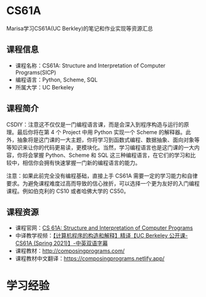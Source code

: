 # CS61A

Marisa学习CS61A(UC Berkley)的笔记和作业实现等资源汇总

## 课程信息

- 课程名称：CS61A: Structure and Interpretation of Computer Programs(SICP)
- 编程语言：Python, Scheme, SQL
- 所属大学：UC Berkeley

## 课程简介

CSDIY：注意这不仅仅是一门编程语言课，而是会深入到程序构造与运行的原理。最后你将在第 4 个 Project 中用 Python 实现一个 Scheme 的解释器。此外，抽象将是这门课的一大主题，你将学习到函数式编程、数据抽象、面向对象等等知识来让你的代码更易读，更模块化。当然，学习编程语言也是这门课的一大内容，你将会掌握 Python、Scheme 和 SQL 这三种编程语言，在它们的学习和比较中，相信你会拥有快速掌握一门新的编程语言的能力。

注意：如果此前完全没有编程基础，直接上手 CS61A 需要一定的学习能力和自律要求。为避免课程难度过高而导致的信心挫折，可以选择一个更为友好的入门编程课程。例如伯克利的 CS10 或者哈佛大学的 CS50。

## 课程资源

- 课程官网：[CS 61A: Structure and Interpretation of Computer Programs](https://cs61a.org/)
- 中译教学视频：[【计算机程序的构造和解释】精译【UC Berkeley 公开课-CS61A (Spring 2021)】-中英双语字幕](https://www.bilibili.com/video/BV1v64y1Q78o)
- 课程教材：<http://composingprograms.com/>
- 课程教材中文翻译：<https://composingprograms.netlify.app/>

# 学习经验

